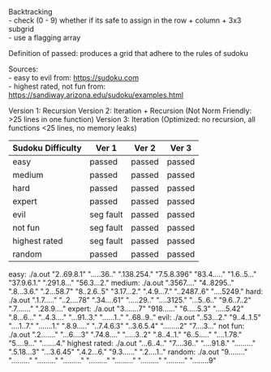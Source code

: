 Backtracking<br />
    - check (0 - 9) whether if its safe to assign in the row + column + 3x3 subgrid<br />
    - use a flagging array<br />

Definition of passed: produces a grid that adhere to the rules of sudoku

Sources: <br />
    - easy to evil from: https://sudoku.com<br />
    - highest rated, not fun from: https://sandiway.arizona.edu/sudoku/examples.html
 
Version 1: Recursion
Version 2: Iteration + Recursion (Not Norm Friendly: >25 lines in one function)
Version 3: Iteration (Optimized: no recursion, all functions <25 lines, no memory leaks)

|Sudoku Difficulty | Ver 1     | Ver 2  | Ver 3  |
|------------------|-----------|--------|--------|
| easy             | passed    | passed | passed |
| medium           | passed    | passed | passed |
| hard             | passed    | passed | passed |
| expert           | passed    | passed | passed |
| evil             | seg fault | passed | passed |
| not fun          | seg fault | passed | passed |
| highest rated    | seg fault | passed | passed |
| random           | passed    | passed | passed |

easy: ./a.out "2..69.8.1" ".....36.." ".138.254." "7.5.8.396" "83.4....." "1.6..5..." "37.9.6.1." ".291.8..." "56.3...2."
medium: ./a.out ".3567...." "4..8295.." ".8...3.6." ".2...58.7" "8..2.6..5" "3.17...2." ".4.9...7." "..2487..6" "....5249." 
hard: ./a.out ".1.7....." "..2....78" ".34....61" ".....29.." "....3125." "...5..6.." "9.6..7..2" ".7......." ".28.9...."
expert: ./a.out "3.......7" "918......" "6.....5.3" ".....5.42" ".8...6..." "..4.3...." "...91..3." "......1.." "..68..9.."
evil: ./a.out "..53...2." "9..4..1.5" "....1..7." ".......1." ".8.9....." "..7.4.6.3" "..3.6.5.4" "........2" "7....3..."
not fun: ./a.out ".2......." "...6....3" ".74.8...." ".....3..2" ".8..4..1." "6..5....." "....1.78." "5....9..." ".......4."
highest rated: ./a.out "...6..4.." "7....36.." "....91.8." "........." ".5.18...3" "...3.6.45" ".4.2...6." "9.3......" ".2....1.."
random: ./a.out "9........" "........." "........." "........." "........." "........." "........." "........." "........9"